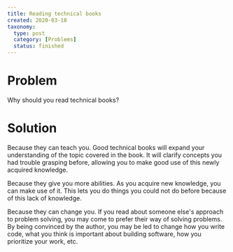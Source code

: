 ```yaml
---
title: Reading technical books
created: 2020-03-18
taxonomy:
  type: post
  category: [Problems]
  status: finished
---
```


# Problem
Why should you read technical books?

# Solution
Because they can teach you. Good technical books will expand your understanding of the topic covered in the book. It will clarify concepts you had trouble grasping before, allowing you to make good use of this newly acquired knowledge.

Because they give you more abilities. As you acquire new knowledge, you can make use of it. This lets you do things you could not do before because of this lack of knowledge.

Because they can change you. If you read about someone else's approach to problem solving, you may come to prefer their way of solving problems. By being convinced by the author, you may be led to change how you write code, what you think is important about building software, how you prioritize your work, etc.
